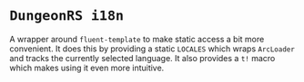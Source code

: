 # `DungeonRS i18n`
A wrapper around `fluent-template` to make static access a bit more convenient.
It does this by providing a static `LOCALES` which wraps `ArcLoader` and tracks
the currently selected language. It also provides a `t!` macro which makes
using it even more intuitive.
